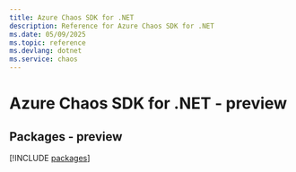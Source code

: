 ```yaml
---
title: Azure Chaos SDK for .NET
description: Reference for Azure Chaos SDK for .NET
ms.date: 05/09/2025
ms.topic: reference
ms.devlang: dotnet
ms.service: chaos
---
```

# Azure Chaos SDK for .NET - preview
## Packages - preview
[!INCLUDE [packages](chaos-index.md)]